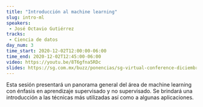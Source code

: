 ```yaml
---
title: "Introducción al machine learning"
slug: intro-ml
speakers:
 - José Octavio Gutiérrez
tracks:
 - Ciencia de datos
day_num: 3
time_start: 2020-12-02T12:00:00-06:00
time_end: 2020-12-02T12:45:00-06:00
video: https://youtu.be/8T6gfna5RDc
slides: https://sg.com.mx/buzz/ponencias/sg-virtual-conference-diciembre-2020/introduccion-al-aprendizaje-de-maquina
---
```


Esta sesión presentará un panorama general del área de machine learning con énfasis en aprendizaje supervisado y no supervisado. Se brindará una introducción a las técnicas más utilizadas así como a algunas aplicaciones.